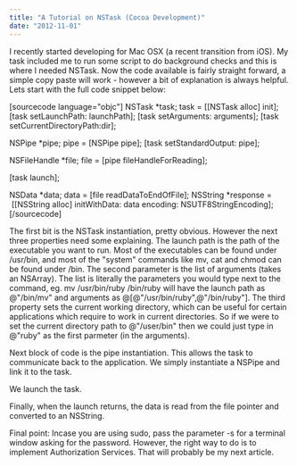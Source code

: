 ```yaml
---
title: "A Tutorial on NSTask (Cocoa Development)"
date: "2012-11-01"
---
```


I recently started developing for Mac OSX (a recent transition from iOS). My task included me to run some script to do background checks and this is where I needed NSTask. Now the code available is fairly straight forward, a simple copy paste will work - however a bit of explanation is always helpful. Lets start with the full code snippet below:

\[sourcecode language="objc"\] NSTask \*task; task = \[\[NSTask alloc\] init\]; \[task setLaunchPath: launchPath\]; \[task setArguments: arguments\]; \[task setCurrentDirectoryPath:dir\];

NSPipe \*pipe; pipe = \[NSPipe pipe\]; \[task setStandardOutput: pipe\];

NSFileHandle \*file; file = \[pipe fileHandleForReading\];

\[task launch\];

NSData \*data; data = \[file readDataToEndOfFile\]; NSString \*response =  \[\[NSString alloc\] initWithData: data encoding: NSUTF8StringEncoding\]; \[/sourcecode\]

The first bit is the NSTask instantiation, pretty obvious. However the next three properties need some explaining. The launch path is the path of the executable you want to run. Most of the executables can be found under /usr/bin, and most of the "system" commands like mv, cat and chmod can be found under /bin. The second parameter is the list of arguments (takes an NSArray). The list is literally the parameters you would type next to the command, eg. mv /usr/bin/ruby /bin/ruby will have the launch path as @"/bin/mv" and arguments as @\[@"/usr/bin/ruby",@"/bin/ruby"\]. The third property sets the current working directory, which can be useful for certain applications which require to work in current directories. So if we were to set the current directory path to @"/user/bin" then we could just type in @"ruby" as the first parmeter (in the arguments).

Next block of code is the pipe instantiation. This allows the task to communicate back to the application. We simply instantiate a NSPipe and link it to the task.

We launch the task.

Finally, when the launch returns, the data is read from the file pointer and converted to an NSString.

Final point: Incase you are using sudo, pass the parameter -s for a terminal window asking for the password. However, the right way to do is to implement Authorization Services. That will probably be my next article.
